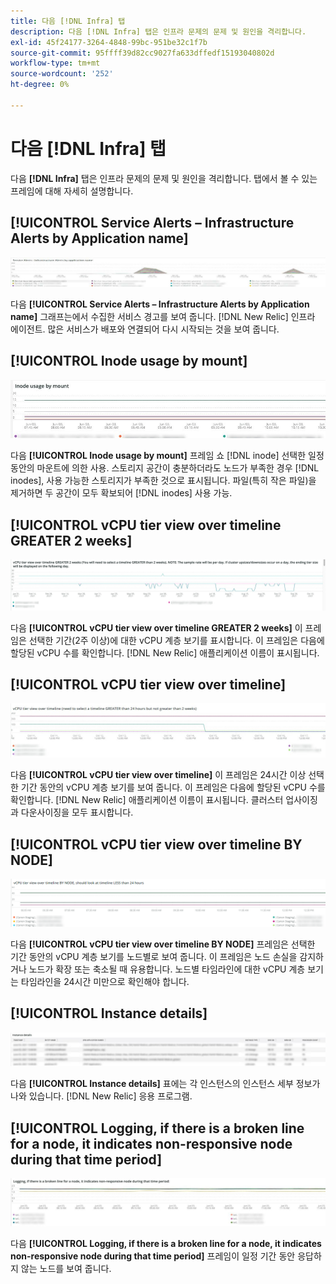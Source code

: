 ```yaml
---
title: 다음 [!DNL Infra] 탭
description: 다음 [!DNL Infra] 탭은 인프라 문제의 문제 및 원인을 격리합니다.
exl-id: 45f24177-3264-4848-99bc-951be32c1f7b
source-git-commit: 95ffff39d82cc9027fa633dffedf15193040802d
workflow-type: tm+mt
source-wordcount: '252'
ht-degree: 0%

---
```


# 다음 [!DNL Infra] 탭

다음 **[!DNL Infra]** 탭은 인프라 문제의 문제 및 원인을 격리합니다. 탭에서 볼 수 있는 프레임에 대해 자세히 설명합니다.

## [!UICONTROL Service Alerts – Infrastructure Alerts by Application name]

![서비스 경고](../../assets/tools/observation-for-adobe-commerce/service-alerts.jpg)

다음 **[!UICONTROL Service Alerts – Infrastructure Alerts by Application name]** 그래프는에서 수집한 서비스 경고를 보여 줍니다. [!DNL New Relic] 인프라 에이전트. 많은 서비스가 배포와 연결되어 다시 시작되는 것을 보여 줍니다.

## [!UICONTROL Inode usage by mount]

![마운트별 Inode 사용](../../assets/tools/observation-for-adobe-commerce/inode-usage-mount.jpg)

다음 **[!UICONTROL Inode usage by mount]** 프레임 쇼 [!DNL inode] 선택한 일정 동안의 마운트에 의한 사용. 스토리지 공간이 충분하더라도 노드가 부족한 경우 [!DNL inodes], 사용 가능한 스토리지가 부족한 것으로 표시됩니다. 파일(특히 작은 파일)을 제거하면 두 공간이 모두 확보되어 [!DNL inodes] 사용 가능.

## [!UICONTROL vCPU tier view over timeline GREATER 2 weeks]

![시간 표시 막대에 따른 vCPU 계층 보기 2주 이상](../../assets/tools/observation-for-adobe-commerce/vCPU-tier.jpg)

다음 **[!UICONTROL vCPU tier view over timeline GREATER 2 weeks]** 이 프레임은 선택한 기간(2주 이상)에 대한 vCPU 계층 보기를 표시합니다. 이 프레임은 다음에 할당된 vCPU 수를 확인합니다. [!DNL New Relic] 애플리케이션 이름이 표시됩니다.

## [!UICONTROL vCPU tier view over timeline]

![타임라인에 대한 vCPU 계층 보기](../../assets/tools/observation-for-adobe-commerce/vcpu-tier-24.jpg)

다음 **[!UICONTROL vCPU tier view over timeline]** 이 프레임은 24시간 이상 선택한 기간 동안의 vCPU 계층 보기를 보여 줍니다. 이 프레임은 다음에 할당된 vCPU 수를 확인합니다. [!DNL New Relic] 애플리케이션 이름이 표시됩니다. 클러스터 업사이징과 다운사이징을 모두 표시합니다.

## [!UICONTROL vCPU tier view over timeline BY NODE]

![노드별 타임라인에 대한 vCPU 계층 보기](../../assets/tools/observation-for-adobe-commerce/infra_by_node.png)

다음 **[!UICONTROL vCPU tier view over timeline BY NODE]** 프레임은 선택한 기간 동안의 vCPU 계층 보기를 노드별로 보여 줍니다. 이 프레임은 노드 손실을 감지하거나 노드가 확장 또는 축소될 때 유용합니다. 노드별 타임라인에 대한 vCPU 계층 보기는 타임라인을 24시간 미만으로 확인해야 합니다.

## [!UICONTROL Instance details]

![인스턴스 세부 사항](../../assets/tools/observation-for-adobe-commerce/instance-details.jpg)

다음 **[!UICONTROL Instance details]** 표에는 각 인스턴스의 인스턴스 세부 정보가 나와 있습니다. [!DNL New Relic] 응용 프로그램.

## [!UICONTROL Logging, if there is a broken line for a node, it indicates non-responsive node during that time period]

![비응답형 노드](../../assets/tools/observation-for-adobe-commerce/non-responsive-node.jpg)

다음 **[!UICONTROL Logging, if there is a broken line for a node, it indicates non-responsive node during that time period]** 프레임이 일정 기간 동안 응답하지 않는 노드를 보여 줍니다.

